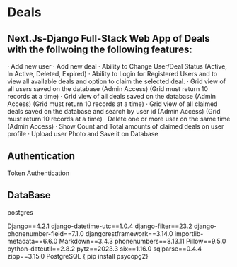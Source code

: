 # Deals
## Next.Js-Django Full-Stack Web App of Deals with the follwoing the following features:
· Add new user
· Add new deal
· Ability to Change User/Deal Status (Active, In Active, Deleted, Expired)
· Ability to Login for Registered Users and to view all available deals and option to claim the selected deal.
· Grid view of all users saved on the database (Admin Access) (Grid must return 10 records at a time)
· Grid view of all deals saved on the database (Admin Access) (Grid must return 10 records at a time)
· Grid view of all claimed deals saved on the database and search by user id (Admin Access) (Grid must return 10 
records at a time)
· Delete one or more user on the same time (Admin Access)
· Show Count and Total amounts of claimed deals on user profile 
· Upload user Photo and Save it on Database







## Authentication
Token Authentication

## DataBase
postgres


Django==4.2.1
django-datetime-utc==1.0.4
django-filter==23.2
django-phonenumber-field==7.1.0
djangorestframework==3.14.0
importlib-metadata==6.6.0
Markdown==3.4.3
phonenumbers==8.13.11
Pillow==9.5.0
python-dateutil==2.8.2
pytz==2023.3
six==1.16.0
sqlparse==0.4.4
zipp==3.15.0
PostgreSQL { pip install psycopg2}